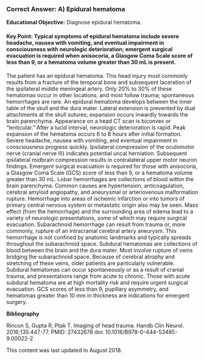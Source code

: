 
### Correct Answer: A) Epidural hematoma 

**Educational Objective:** Diagnose epidural hematoma.

#### **Key Point:** Typical symptoms of epidural hematoma include severe headache, nausea with vomiting, and eventual impairment in consciousness with neurologic deterioration; emergent surgical evacuation is required when anisocoria, a Glasgow Coma Scale score of less than 9, or a hematoma volume greater than 30 mL is present.

The patient has an epidural hematoma. This head injury most commonly results from a fracture of the temporal bone and subsequent laceration of the ipsilateral middle meningeal artery. Only 20% to 30% of these hematomas occur in other locations, and most follow trauma; spontaneous hemorrhages are rare. An epidural hematoma develops between the inner table of the skull and the dura mater. Lateral extension is prevented by dual attachments at the skull sutures; expansion occurs inwardly towards the brain parenchyma. Appearance on a head CT scan is biconvex or “lenticular.” After a lucid interval, neurologic deterioration is rapid. Peak expansion of the hematoma occurs 6 to 8 hours after initial formation. Severe headache, nausea with vomiting, and eventual impairment in consciousness progress quickly. Ipsilateral compression of the oculomotor nerve (cranial nerve III) indicates potential uncal herniation. Subsequent ipsilateral midbrain compression results in contralateral upper motor neuron findings. Emergent surgical evacuation is required for those with anisocoria, a Glasgow Coma Scale (GCS) score of less than 9, or a hematoma volume greater than 30 mL.
Lobar hemorrhages are collections of blood within the brain parenchyma. Common causes are hypertension, anticoagulation, cerebral amyloid angiopathy, and aneurysmal or arteriovenous malformation rupture. Hemorrhage into areas of ischemic infarction or into tumors of primary central nervous system or metastatic origin also may be seen. Mass effect (from the hemorrhage) and the surrounding area of edema lead to a variety of neurologic presentations, some of which may require surgical evacuation.
Subarachnoid hemorrhage can result from trauma or, more commonly, rupture of an intracranial cerebral artery aneurysm. This hemorrhage is not confined by anatomic landmarks and typically spreads throughout the subarachnoid space.
Subdural hematomas are collections of blood between the brain and the dura mater. Most involve rupture of veins bridging the subarachnoid space. Because of cerebral atrophy and stretching of these veins, older patients are particularly vulnerable. Subdural hematomas can occur spontaneously or as a result of cranial trauma, and presentations range from acute to chronic. Those with acute subdural hematoma are at high mortality risk and require urgent surgical evacuation. GCS scores of less than 9, pupillary asymmetry, and hematomas greater than 10 mm in thickness are indications for emergent surgery.

**Bibliography**

Rincon S, Gupta R, Ptak T. Imaging of head trauma. Handb Clin Neurol. 2016;135:447-77. PMID: 27432678 doi: 10.1016/B978-0-444-53485-9.00022-2

This content was last updated in August 2018.